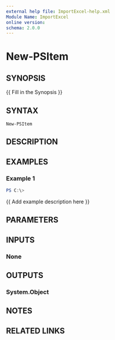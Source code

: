 ```yaml
---
external help file: ImportExcel-help.xml
Module Name: ImportExcel
online version:
schema: 2.0.0
---
```


# New-PSItem

## SYNOPSIS
{{ Fill in the Synopsis }}

## SYNTAX

```
New-PSItem
```

## DESCRIPTION


## EXAMPLES

### Example 1
```powershell
PS C:\> 
```

{{ Add example description here }}

## PARAMETERS

## INPUTS

### None

## OUTPUTS

### System.Object
## NOTES

## RELATED LINKS
